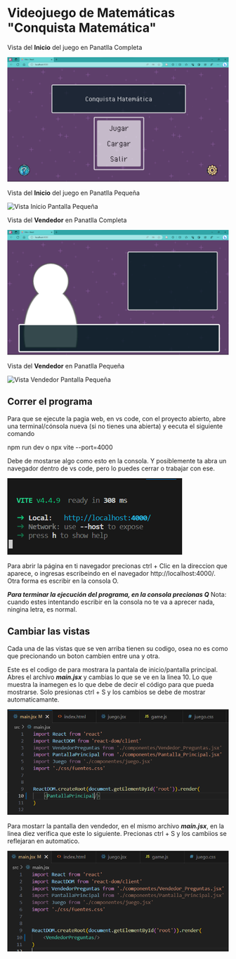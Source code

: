 # Videojuego de Matemáticas "Conquista Matemática"

Vista del **Inicio** del juego en Panatlla Completa

<picture>
  <img alt="Vista Inicio Pantalla Completa" src="https://github.com/Requiem4U/Juego_Mate/blob/f16871afcab4bc58eb65f73ac002edee0ee6c9ed/Vistas/Inicio_Pantalla_Completa.png">
</picture>

Vista del **Inicio** del juego  en Panatlla Pequeña

<picture>
  <img alt="Vista Inicio Pantalla Pequeña" src="https://github.com/Requiem4U/Juego_Mate/blob/f16871afcab4bc58eb65f73ac002edee0ee6c9ed/Vistas/Inicio_Pantalla_Pequeña.png">
</picture>

Vista del **Vendedor** en Panatlla Completa

<picture>
  <img alt="Vista Vendedor Pantalla Completa" src="https://github.com/Requiem4U/Juego_Mate/blob/f16871afcab4bc58eb65f73ac002edee0ee6c9ed/Vistas/Vendedor_Pantalla_Completa.png">
</picture>

Vista del **Vendedor** en Panatlla Pequeña

<picture>
  <img alt="Vista Vendedor Pantalla Pequeña" src="https://github.com/Requiem4U/Juego_Mate/blob/f16871afcab4bc58eb65f73ac002edee0ee6c9ed/Vistas/Vendedor_Pantalla_Pequeña.png">
</picture>

## Correr el programa

Para que se ejecute la pagia web, en vs code, con el proyecto abierto, abre una terminal/cónsola nueva (si no tienes una abierta) y eecuta el siguiente comando

npm run dev   o   npx vite --port=4000

Debe de mostarse algo como esto en la consola. Y posiblemente ta abra un navegador dentro de vs code, pero lo puedes cerrar o trabajar con ese.

<picture>
  <img alt="" src="https://github.com/Requiem4U/Juego_Mate/blob/bcfbc8b075093451cd28d4dabb02c2a8b17e7ef8/Vistas/Captura%20de%20pantalla%202023-08-23%20203849.png">
</picture>

Para abrir la página en ti navegador precionas ctrl + Clic en la direccion que aparece, o ingresas escribeindo en el navegador http://localhost:4000/. Otra forma es escribir en la consola O.

***Para terminar la ejecución del programa, en la consola precionas Q***
Nota: cuando estes intentando escribir en la consola no te va a aprecer nada, ningina letra, es normal.

## Cambiar las vistas

Cada una de las vistas que se ven arriba tienen su codigo, osea no es como que precionando un boton cambien entre una y otra.

Este es el codigo de para mostrara la pantala de inicio/pantalla principal. Abres el archivo ***main.jsx*** y cambias lo que se ve en la linea 10. Lo que muestra la inamegen es lo que debe de decir el código para que pueda mostrarse. Solo presionas ctrl + S y los cambios se debe de mostrar automaticamante.

<picture>
  <img alt="" src="https://github.com/Requiem4U/Juego_Mate/blob/f16871afcab4bc58eb65f73ac002edee0ee6c9ed/Vistas/Captura de pantalla 2023-08-23 202025.png">
</picture>

Para mostarr la pantalla den vendedor, en el mismo archivo ***main.jsx***, en la linea diez verifica que este lo siguiente. Precionas ctrl + S y los cambiios se reflejaran en automatico.

<picture>
  <img alt="" src="https://github.com/Requiem4U/Juego_Mate/blob/f16871afcab4bc58eb65f73ac002edee0ee6c9ed/Vistas/Captura de pantalla 2023-08-23 201838.png">
</picture>
